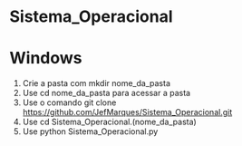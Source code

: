 # Sistema_Operacional

# Windows
 1. Crie a pasta com mkdir nome_da_pasta
 2. Use cd nome_da_pasta para acessar a pasta
 3. Use o comando git clone https://github.com/JefMarques/Sistema_Operacional.git
 4. Use cd Sistema_Operacional.(nome_da_pasta)
 5. Use python Sistema_Operacional.py
